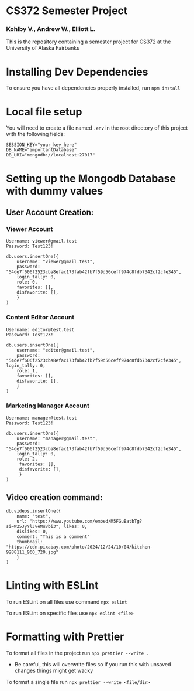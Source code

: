 # CS372 Semester Project

### Kohlby V., Andrew W., Elliott L.

This is the repository containing a semester project for CS372 at the University of Alaska Fairbanks

# Installing Dev Dependencies

To ensure you have all dependencies properly installed, run `npm install`

# Local file setup

You will need to create a file named `.env` in the root directory of this project with the following fields:

```
SESSION_KEY="your_key_here"
DB_NAME="importantDatabase"
DB_URI="mongodb://localhost:27017"
```

# Setting up the Mongodb Database with dummy values

## User Account Creation:

### Viewer Account

```
Username: viewer@gmail.test
Password: Test123!

db.users.insertOne({
    username: "viewer@gmail.test",
    password: "54de7f606f2523cba8efac173fab42fb7f59d56ceff974c8fdb7342cf2cfe345",
    login_tally: 0,
    role: 0,
    favorites: [],
    disfavorite: [],
    }
)
```

### Content Editor Account

```
Username: editor@test.test
Password: Test123!

db.users.insertOne({
    username: "editor@gmail.test",
    password: "54de7f606f2523cba8efac173fab42fb7f59d56ceff974c8fdb7342cf2cfe345", login_tally: 0,
    role: 1,
    favorites: [],
    disfavorite: [],
    }
)
```

### Marketing Manager Account

```
Username: manager@test.test
Password: Test123!

db.users.insertOne({
    username: "manager@gmail.test",
    password: "54de7f606f2523cba8efac173fab42fb7f59d56ceff974c8fdb7342cf2cfe345",
    login_tally: 0,
    role: 2,
     favorites: [],
     disfavorite: [],
     }
)
```

## Video creation command:

```
db.videos.insertOne({
    name: "test",
    url: "https://www.youtube.com/embed/M5FGuBatbTg?si=W25JyYlJveMuvbi3", likes: 0,
    dislikes: 0,
    comment: "This is a comment"
    thumbnail: "https://cdn.pixabay.com/photo/2024/12/24/10/04/kitchen-9288111_960_720.jpg"
    }
)
```

# Linting with ESLint

To run ESLint on all files use command `npx eslint`

To run ESLint on specific files use `npx eslint <file>`

# Formatting with Prettier

To format all files in the project run `npx prettier --write .`

- Be careful, this will overwrite files so if you run this with unsaved changes things might get wacky

To format a single file run `npx prettier --write <file/dir>`
